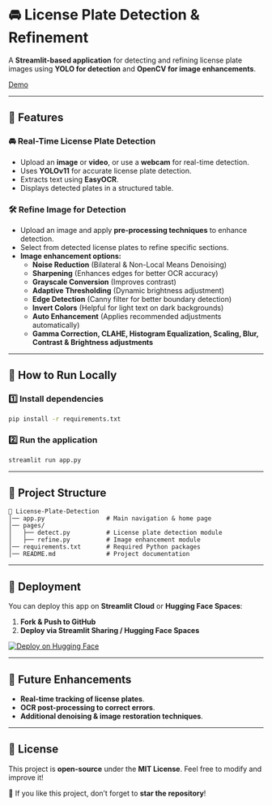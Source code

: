 # 🚘 License Plate Detection & Refinement

A **Streamlit-based application** for detecting and refining license plate images using **YOLO for detection** and **OpenCV for image enhancements**.

[Demo](https://huggingface.co/spaces/HiralShah62/License-Plate-Detection-System)

---

## 🔧 Features

### **🚘 Real-Time License Plate Detection**
- Upload an **image** or **video**, or use a **webcam** for real-time detection.
- Uses **YOLOv11** for accurate license plate detection.
- Extracts text using **EasyOCR**.
- Displays detected plates in a structured table.

### **🛠 Refine Image for Detection**
- Upload an image and apply **pre-processing techniques** to enhance detection.
- Select from detected license plates to refine specific sections.
- **Image enhancement options:**
  - **Noise Reduction** (Bilateral & Non-Local Means Denoising)
  - **Sharpening** (Enhances edges for better OCR accuracy)
  - **Grayscale Conversion** (Improves contrast)
  - **Adaptive Thresholding** (Dynamic brightness adjustment)
  - **Edge Detection** (Canny filter for better boundary detection)
  - **Invert Colors** (Helpful for light text on dark backgrounds)
  - **Auto Enhancement** (Applies recommended adjustments automatically)
  - **Gamma Correction, CLAHE, Histogram Equalization, Scaling, Blur, Contrast & Brightness adjustments**

---

## 📌 How to Run Locally

### **1️⃣ Install dependencies**
```sh
pip install -r requirements.txt
```

### **2️⃣ Run the application**
```sh
streamlit run app.py
```

---

## 📁 Project Structure
```
📂 License-Plate-Detection
│── app.py                 # Main navigation & home page
│── pages/
│   ├── detect.py          # License plate detection module
│   ├── refine.py          # Image enhancement module
│── requirements.txt       # Required Python packages
│── README.md              # Project documentation
```

---

## 🚀 Deployment
You can deploy this app on **Streamlit Cloud** or **Hugging Face Spaces**:

1. **Fork & Push to GitHub**
2. **Deploy via Streamlit Sharing / Hugging Face Spaces**

[![Deploy on Hugging Face](https://huggingface.co/datasets/huggingface/badges/resolve/main/deploy-on-spaces-md.svg)](https://huggingface.co/spaces/HiralShah62/License-Plate-Detection-System)

---

## 📌 Future Enhancements
- **Real-time tracking of license plates**.
- **OCR post-processing to correct errors**.
- **Additional denoising & image restoration techniques**.

---

## 📝 License
This project is **open-source** under the **MIT License**. Feel free to modify and improve it!

🌟 If you like this project, don’t forget to **star the repository**!


